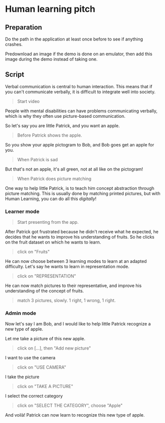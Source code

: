 # Human learning pitch

## Preparation

Do the path in the application at least once before to see if anything crashes.

Predownload an image if the demo is done on an emulator, then add this image during the demo instead of taking one.

## Script

Verbal communication is central to human interaction. This means that if you can't communicate verbally, it is difficult to integrate well into society. 

> Start video

People with mental disabilities can have problems communicating verbally, which is why they often use picture-based communication.


So let's say you are little Patrick, and you want an apple. 

> Before Patrick shows the apple.

So you show your apple pictogram to Bob, and Bob goes get an apple for you.

> When Patrick is sad

But that's not an apple, it's all green, not at all like on the pictogram!

> When Patrick does picture matching

One way to help little Patrick, is to teach him concept abstraction through picture matching. This is usually done by matching printed pictures, but with Human Learning, you can do all this *digitally*!

### Learner mode

> Start presenting from the app.

After Patrick got frustrated because he didn't receive what he expected, he decides that he wants to improve his understanding of fruits. So he clicks on the fruit dataset on which he wants to learn.

> click on "Fruits"

He can now choose between 3 learning modes to learn at an adapted difficulty.
Let's say he wants to learn in representation mode.

> click on "REPRESENTATION"

He can now match pictures to their representative, and improve his understanding of the concept of fruits.

> match 3 pictures, slowly. 1 right, 1 wrong, 1 right.

### Admin mode

Now let's say I am Bob, and I would like to help little Patrick recognize a new type of apple.

Let me take a picture of this new apple.

> click on [...], then "Add new picture"

I want to use the camera

> click on "USE CAMERA"

I take the picture

> click on "TAKE A PICTURE"

I select the correct category

> click on "SELECT THE CATEGORY", choose "Apple"

And voilà! Patrick can now learn to recognize this new type of apple.
